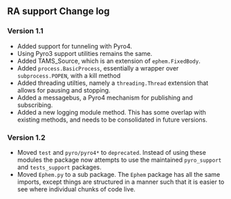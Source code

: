 ## RA support Change log

### Version 1.1

- Added support for tunneling with Pyro4.
- Using Pyro3 support utilities remains the same.
- Added TAMS_Source, which is an extension of `ephem.FixedBody`.
- Added `process.BasicProcess`, essentially a wrapper over `subprocess.POPEN`, with a kill method
- Added threading utilties, namely a `threading.Thread` extension that allows for pausing and stopping.
- Added a messagebus, a Pyro4 mechanism for publishing and subscribing.
- Added a new logging module method. This has some overlap with existing methods, and needs to be consolidated in
future versions.

### Version 1.2

- Moved `test` and `pyro/pyro4*` to `deprecated`. Instead of using these modules
the package now attempts to use the maintained `pyro_support` and `tests_support`
packages.
- Moved `Ephem.py` to a sub package. The `Ephem` package has all the same imports,
except things are structured in a manner such that it is easier to see where
individual chunks of code live.
